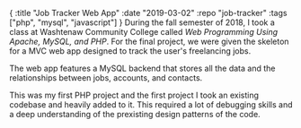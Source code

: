 {
  :title "Job Tracker Web App"
  :date "2019-03-02"
  :repo "job-tracker"
  :tags ["php", "mysql", "javascript"]
}
During the fall semester of 2018, I took a class at Washtenaw Community College called _Web Programming Using Apache, MySQL, and PHP_. For the final project, we were given the skeleton for a MVC web app designed to track the user's freelancing jobs.

The web app features a MySQL backend that stores all the data and the relationships between jobs, accounts, and contacts.

This was my first PHP project and the first project I took an existing codebase and heavily added to it. This required a lot of debugging skills and a deep understanding of the prexisting design patterns of the code.
